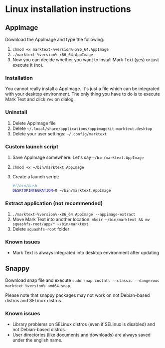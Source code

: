 # Linux installation instructions

## AppImage

Download the AppImage and type the following:

1. `chmod +x marktext-%version%-x86_64.AppImage`
2. `./marktext-%version%-x86_64.AppImage`
3. Now you can decide whether you want to install Mark Text (yes) or just execute it (no).

### Installation

You cannot really install a AppImage. It's just a file which can be integrated with your desktop environment. The only thing you have to do is to execute Mark Text and click `Yes` on dialog.

### Uninstall

1. Delete AppImage file
2. Delete `~/.local/share/applications/appimagekit-marktext.desktop`
3. Delete your user settings: `~/.config/marktext`

### Custom launch script

1. Save AppImage somewhere. Let's say `~/bin/marktext.AppImage`
2. `chmod +x ~/bin/marktext.AppImage`
3. Create a launch script:

   ```sh
   #!/bin/bash
   DESKTOPINTEGRATION=0 ~/bin/marktext.AppImage
   ```

### Extract application (not recommended)

1. `./marktext-%version%-x86_64.AppImage --appimage-extract`
2. Move Mark Text into another location: `mkdir ~/bin/marktext && mv squashfs-root/app/* ~/bin/marktext`
3. Delete `squashfs-root` folder

### Known issues

- Mark Text is always integrated into desktop environment after updating

## Snappy

Download snap file and execute `sudo snap install --classic --dangerous marktext_%version%_amd64.snap`.

Please note that snappy packages may not work on not Debian-based distros and SELinux distros.

### Known issues

- Library problems on SELinux distros (even if SELinux is disabled) and not Debian-based distros.
- User directories (like documents and downloads) are always saved under the english name.
